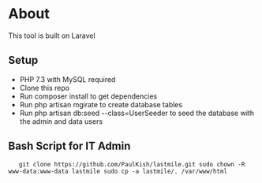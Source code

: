 # About

This tool is built on Laravel

## Setup

- PHP 7.3 with MySQL required
- Clone this repo
- Run composer install to get dependencies
- Run php artisan mgirate to create database tables
- Run php artisan db:seed --class=UserSeeder to seed the database with the admin and data users

## Bash Script for IT Admin

`   git clone https://github.com/PaulKish/lastmile.git
    sudo chown -R www-data:www-data lastmile
    sudo cp -a lastmile/. /var/www/html`